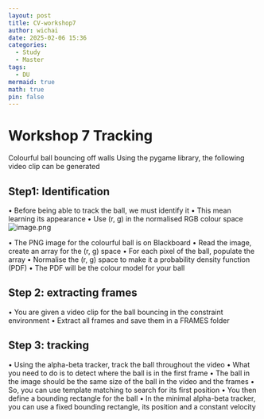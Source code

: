 ```yaml
---
layout: post
title: CV-workshop7
author: wichai
date: 2025-02-06 15:36
categories:
  - Study
  - Master
tags:
  - DU
mermaid: true
math: true
pin: false
---
```


# Workshop 7 Tracking

Colourful ball bouncing off walls
Using the pygame library, the following video clip can be generated

## Step1: Identification
• Before being able to track the ball, we must identify it
• This mean learning its appearance
• Use (r, g) in the normalised RGB colour space
![image.png](https://wichaiblog-1316355194.cos.ap-hongkong.myqcloud.com/20250206153921.png)

• The PNG image for the colourful ball is on Blackboard
• Read the image, create an array for the (r, g) space
• For each pixel of the ball, populate the array
• Normalise the (r, g) space to make it a probability density function
(PDF)
• The PDF will be the colour model for your ball

## Step 2: extracting frames
• You are given a video clip for the ball bouncing in the constraint
environment
• Extract all frames and save them in a FRAMES folder

## Step 3: tracking
• Using the alpha-beta tracker, track the ball throughout the video
• What you need to do is to detect where the ball is in the first frame
• The ball in the image should be the same size of the ball in the
video and the frames
• So, you can use template matching to search for its first position
• You then define a bounding rectangle for the ball
• In the minimal alpha-beta tracker, you can use a fixed bounding
rectangle, its position and a constant velocity
